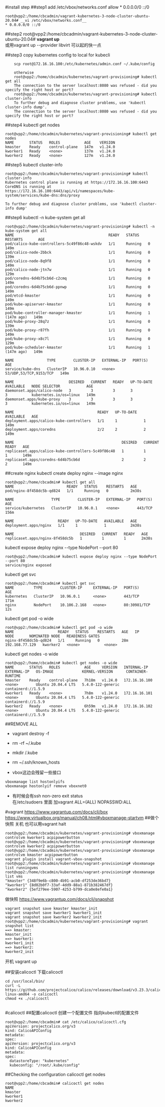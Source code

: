 
#install step
##step1 
add /etc/vbox/networks.conf allow * 0.0.0.0/0 ::/0

```
root@vpp2:/home/cbcadmin/vagrant-kubernetes-3-node-cluster-ubuntu-20.04# __vi /etc/vbox/networks.conf__
* 0.0.0.0/0 ::/0
```
                                                                                                                                 
##step2
root@vpp2:/home/cbcadmin/vagrant-kubernetes-3-node-cluster-ubuntu-20.04# __vagrant up__<br>
或用vagrant up --provider libvirt 可以起的快一点

##step3
copy kubernetes config to local for kubecli
```
    scp root@172.16.16.100:/etc/kubernetes/admin.conf ~/.kube/config
    
    otherwise
    root@vpp2:/home/cbcadmin/kubernetes/vagrant-provisioning# kubectl get all
    The connection to the server localhost:8080 was refused - did you specify the right host or port?
    root@vpp2:/home/cbcadmin/kubernetes/vagrant-provisioning# kubectl cluster-info
    To further debug and diagnose cluster problems, use 'kubectl cluster-info dump'.
    The connection to the server localhost:8080 was refused - did you specify the right host or port?
```

##step4
kubectl get nodes
```
root@vpp2:/home/cbcadmin/kubernetes/vagrant-provisioning# kubectl get nodes
NAME       STATUS   ROLES           AGE    VERSION
kmaster    Ready    control-plane   147m   v1.24.0
kworker1   Ready    <none>          137m   v1.24.0
kworker2   Ready    <none>          127m   v1.24.0
```
    
##step5 
kubectl cluster-info
```
root@vpp2:/home/cbcadmin/kubernetes/vagrant-provisioning# kubectl cluster-info
Kubernetes control plane is running at https://172.16.16.100:6443
CoreDNS is running at https://172.16.16.100:6443/api/v1/namespaces/kube-system/services/kube-dns:dns/proxy

To further debug and diagnose cluster problems, use 'kubectl cluster-info dump'
```


##step6
kubectl -n kube-system get all

```
root@vpp2:/home/cbcadmin/kubernetes/vagrant-provisioning# kubectl -n kube-system get all
NAME                                           READY   STATUS    RESTARTS       AGE
pod/calico-kube-controllers-5c49f86c48-wskdv   1/1     Running   0              149m
pod/calico-node-2bbck                          1/1     Running   0              139m
pod/calico-node-8q9f8                          1/1     Running   0              149m
pod/calico-node-jtn7w                          1/1     Running   0              129m
pod/coredns-6d4b75cb6d-c2cmq                   1/1     Running   0              149m
pod/coredns-6d4b75cb6d-ppnwp                   1/1     Running   0              149m
pod/etcd-kmaster                               1/1     Running   0              149m
pod/kube-apiserver-kmaster                     1/1     Running   0              149m
pod/kube-controller-manager-kmaster            1/1     Running   1 (147m ago)   149m
pod/kube-proxy-28q7z                           1/1     Running   0              139m
pod/kube-proxy-r87fh                           1/1     Running   0              149m
pod/kube-proxy-x8c7l                           1/1     Running   0              129m
pod/kube-scheduler-kmaster                     1/1     Running   1 (147m ago)   149m

NAME               TYPE        CLUSTER-IP   EXTERNAL-IP   PORT(S)                  AGE
service/kube-dns   ClusterIP   10.96.0.10   <none>        53/UDP,53/TCP,9153/TCP   149m

NAME                         DESIRED   CURRENT   READY   UP-TO-DATE   AVAILABLE   NODE SELECTOR            AGE
daemonset.apps/calico-node   3         3         3       3            3           kubernetes.io/os=linux   149m
daemonset.apps/kube-proxy    3         3         3       3            3           kubernetes.io/os=linux   149m

NAME                                      READY   UP-TO-DATE   AVAILABLE   AGE
deployment.apps/calico-kube-controllers   1/1     1            1           149m
deployment.apps/coredns                   2/2     2            2           149m

NAME                                                 DESIRED   CURRENT   READY   AGE
replicaset.apps/calico-kube-controllers-5c49f86c48   1         1         1       149m
replicaset.apps/coredns-6d4b75cb6d                   2         2         2       149m
```
    
    
##create nginx
kubectl create deploy nginx --image nginx
```
root@vpp2:/home/cbcadmin# kubectl get all
NAME                        READY   STATUS    RESTARTS   AGE
pod/nginx-8f458dc5b-qd824   1/1     Running   0          2m38s

NAME                 TYPE        CLUSTER-IP   EXTERNAL-IP   PORT(S)   AGE
service/kubernetes   ClusterIP   10.96.0.1    <none>        443/TCP   156m

NAME                    READY   UP-TO-DATE   AVAILABLE   AGE
deployment.apps/nginx   1/1     1            1           2m38s

NAME                              DESIRED   CURRENT   READY   AGE
replicaset.apps/nginx-8f458dc5b   1         1         1       2m38s
```
kubectl expose deploy nginx --type NodePort --port 80
```
root@vpp2:/home/cbcadmin# kubectl expose deploy nginx --type NodePort --port 80
service/nginx exposed
```
kubectl get svc

```
root@vpp2:/home/cbcadmin# kubectl get svc
NAME         TYPE        CLUSTER-IP     EXTERNAL-IP   PORT(S)        AGE
kubernetes   ClusterIP   10.96.0.1      <none>        443/TCP        171m
nginx        NodePort    10.106.2.168   <none>        80:30981/TCP   12s
```
kubectl get pod -o wide
```
root@vpp2:/home/cbcadmin# kubectl get pod -o wide
NAME                    READY   STATUS    RESTARTS   AGE   IP               NODE       NOMINATED NODE   READINESS GATES
nginx-8f458dc5b-qd824   1/1     Running   0          28m   192.168.77.129   kworker2   <none>           <none>
```
kubectl get nodes -o wide
```
root@vpp2:/home/cbcadmin# kubectl get nodes -o wide
NAME       STATUS   ROLES           AGE     VERSION   INTERNAL-IP     EXTERNAL-IP   OS-IMAGE             KERNEL-VERSION      CONTAINER-RUNTIME
kmaster    Ready    control-plane   7h18m   v1.24.0   172.16.16.100   <none>        Ubuntu 20.04.4 LTS   5.4.0-122-generic   containerd://1.5.9
kworker1   Ready    <none>          7h8m    v1.24.0   172.16.16.101   <none>        Ubuntu 20.04.4 LTS   5.4.0-122-generic   containerd://1.5.9
kworker2   Ready    <none>          6h59m   v1.24.0   172.16.16.102   <none>        Ubuntu 20.04.4 LTS   5.4.0-122-generic   containerd://1.5.9
```

##REMOVE ALL
* vagrant destroy -f
* rm -rf ~/.kube
* mkdir /.kube
* rm ~/.ssh/known_hosts

* vbox这边会残留一些接口
```
vboxmanage list hostonlyifs
vboxmanage hostonlyif remove vboxnet0
```
* 有时候会有ssh non-zero exit status<br>
在/etc/sudoers 里面 加vagrant ALL=(ALL) NOPASSWD:ALL

#vagrant
https://www.vagrantup.com/docs/cli/box
https://www.virtualbox.org/manual/ch08.html#vboxmanage-startvm
##做个快照
关机
也可以用vagrant halt
```
root@vpp2:/home/cbcadmin/kubernetes/vagrant-provisioning# vboxmanage controlvm kworker1 acpipowerbutton
root@vpp2:/home/cbcadmin/kubernetes/vagrant-provisioning# vboxmanage controlvm kworker2 acpipowerbutton
root@vpp2:/home/cbcadmin/kubernetes/vagrant-provisioning# vboxmanage controlvm kmaster acpipowerbutton 
vagrant plugin install vagrant-vbox-snapshot
root@vpp2:/home/cbcadmin/kubernetes/vagrant-provisioning# vboxmanage list runningvms
root@vpp2:/home/cbcadmin/kubernetes/vagrant-provisioning# vboxmanage list vms
"kmaster" {348f9e6b-c800-4b91-acb0-df253de36bd7}
"kworker1" {8d02b0f7-33af-4dd9-88a1-871b382467df}
"kworker2" {5ef279ee-5907-4253-b799-dca0e8efe0a1}
```
做快照
https://www.vagrantup.com/docs/cli/snapshot
```
vagrant snapshot save kmaster kmaster_init
vagrant snapshot save kworker1 kworker1_init
vagrant snapshot save kworker2 kworker2_init
root@vpp2:/home/cbcadmin/kubernetes/vagrant-provisioning# vagrant snapshot list
==> kmaster: 
kmaster_init
==> kworker1: 
kworker1_init
==> kworker2: 
kworker2_init
```
开机
vagrant up

##安装calicoctl
下载calicoctl
```
cd /usr/local/bin/
curl -L https://github.com/projectcalico/calico/releases/download/v3.23.3/calicoctl-linux-amd64 -o calicoctl
chmod +x ./calicoctl


```
#calicoctl
##配置calicoctl
创建一个配置文件 指向kubectl的配置文件
```
root@vpp2:/home/cbcadmin# cat /etc/calico/calicoctl.cfg
apiVersion: projectcalico.org/v3
kind: CalicoAPIConfig
metadata:
spec:
apiVersion: projectcalico.org/v3
kind: CalicoAPIConfig
metadata:
spec:
  datastoreType: "kubernetes"
  kubeconfig: "/root/.kube/config"
```
##Checking the configuration
calicoctl get nodes
```
root@vpp2:/home/cbcadmin# calicoctl get nodes         
NAME       
kmaster    
kworker1   
kworker2 
```